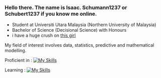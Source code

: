 ### Hello there. The name is Isaac. Schumann1237 or Schubert1237 if you know me online.

- Student at Universiti Utara Malaysia (Northern University of Malaysia)
- Bachelor of Science (Decisional Science) with Honours
- i have a huge crush on <a href="https://github.com/Phavanee"> this girl </a>

My field of interest involves data, statistics, predictive and mathematical modelling.

Proficient in : 
[![My Skills](https://skillicons.dev/icons?i=dotnet,py,r)](https://skillicons.dev)

Learning : 
[![My Skills](https://skillicons.dev/icons?i=git,c,cpp)](https://skillicons.dev)




